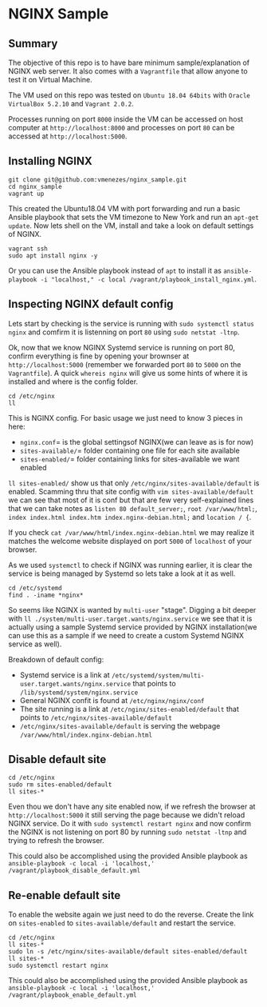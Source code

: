 # NGINX Sample

## Summary

The objective of this repo is to have bare minimum sample/explanation of
NGINX web server.
It also comes with a `Vagrantfile` that allow anyone to test it on
Virtual Machine.

The VM used on this repo was tested on `Ubuntu 18.04 64bits` with
`Oracle VirtualBox 5.2.10` and `Vagrant 2.0.2`.

Processes running on port `8000` inside the VM can be accessed on host computer
at `http://localhost:8000` and processes on port `80` can be accessed at
`http://localhost:5000`.


## Installing NGINX

```
git clone git@github.com:vmenezes/nginx_sample.git
cd nginx_sample
vagrant up
```

This created the Ubuntu18.04 VM with port forwarding and run a basic Ansible
playbook that sets the VM timezone to New York and run an `apt-get update`.
Now lets shell on the VM, install and take a look on default settings of
NGINX.

```
vagrant ssh
sudo apt install nginx -y
```

Or you can use the Ansible playbook instead of `apt` to install it as
`ansible-playbook -i "localhost," -c local /vagrant/playbook_install_nginx.yml`.


## Inspecting NGINX default config

Lets start by checking is the service is running with
`sudo systemctl status nginx` and comfirm it is listenning on port `80`
using `sudo netstat -ltnp`.

Ok, now that we know NGINX Systemd service is running on port 80, confirm
everything is fine by opening your brownser at `http://localhost:5000`
(remember we forwarded port `80` to `5000` on the `Vagrantfile`).
A quick `whereis nginx` will give us some hints of where it is installed
and where is the config folder.

```
cd /etc/nginx
ll
```

This is NGINX config. For basic usage we just need to know 3 pieces in here:

- `nginx.conf`= is the global settingsof NGINX(we can leave as is for now)
- `sites-available/`= folder containing one file for each site available
- `sites-enabled/`= folder containing links for sites-available we want enabled

`ll sites-enabled/` show us that only `/etc/nginx/sites-available/default`
is enabled. Scamming thru that site config with `vim sites-available/default`
we can see that most of it is conf but that are few very self-explained
lines that we can take notes as `listen 80 default_server;`,
`root /var/www/html;`, `index index.html index.htm index.nginx-debian.html;`
and `location / {`.

If you check `cat /var/www/html/index.nginx-debian.html` we may realize
it matches the welcome website displayed on port `5000` of `localhost`
of your browser.

As we used `systemctl` to check if NGINX was running earlier, it is clear
the service is being managed by Systemd so lets take a look at it as well.

```
cd /etc/systemd
find . -iname *nginx*
```

So seems like NGINX is wanted by `multi-user` "stage". Digging a bit deeper
with `ll ./system/multi-user.target.wants/nginx.service` we see that it is
actually using a sample Systemd service provided by NGINX installation(we
can use this as a sample if we need to create a custom Systemd NGINX service
as well).

Breakdown of default config:

- Systemd service is a link at
`/etc/systemd/system/multi-user.target.wants/nginx.service` that points to
`/lib/systemd/system/nginx.service`
- General NGINX confit is found at `/etc/nginx/nginx/conf`
- The site running is a link at `/etc/nginx/sites-enabled/default` that
points to `/etc/nginx/sites-available/default`
- `/etc/nginx/sites-available/default` is serving the webpage
`/var/www/html/index.nginx-debian.html`


## Disable default site

```
cd /etc/nginx
sudo rm sites-enabled/default
ll sites-*
```

Even thou we don't have any site enabled now, if we refresh the browser at
`http://localhost:5000` it still serving the page because we didn't reload
NGINX service. Do it with `sudo systemctl restart nginx` and now confirm
the NGINX is not listening on port 80 by running `sudo netstat -ltnp`
and trying to refresh the browser.

This could also be accomplished using the provided Ansible playbook as
`ansible-playbook -c local -i 'localhost,' /vagrant/playbook_disable_default.yml`


## Re-enable default site

To enable the website again we just need to do the reverse. Create the link
on `sites-enabled` to `sites-available/default` and restart the service.

```
cd /etc/nginx
ll sites-*
sudo ln -s /etc/nginx/sites-available/default sites-enabled/default
ll sites-*
sudo systemctl restart nginx
```

This could also be accomplished using the provided Ansible playbook as
`ansible-playbook -c local -i 'localhost,' /vagrant/playbook_enable_default.yml`

